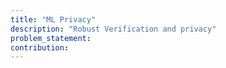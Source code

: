 ```yaml
---
title: "ML Privacy"
description: "Robust Verification and privacy"
problem_statement: 
contribution: 
---
```


<!-- Learning in federated setups enables more control over their data for users. Despite this advantage, it is difficult to ensure that the privacy of users is preserved with strong guarantees while learning something useful from the users' data. In this line of works, we focus on the question if there exist algorithms that show a good trade-off between utility and privacy. We show several key technical contributions that build on top of the principled framework of **differential privacy** to answer positively. -->